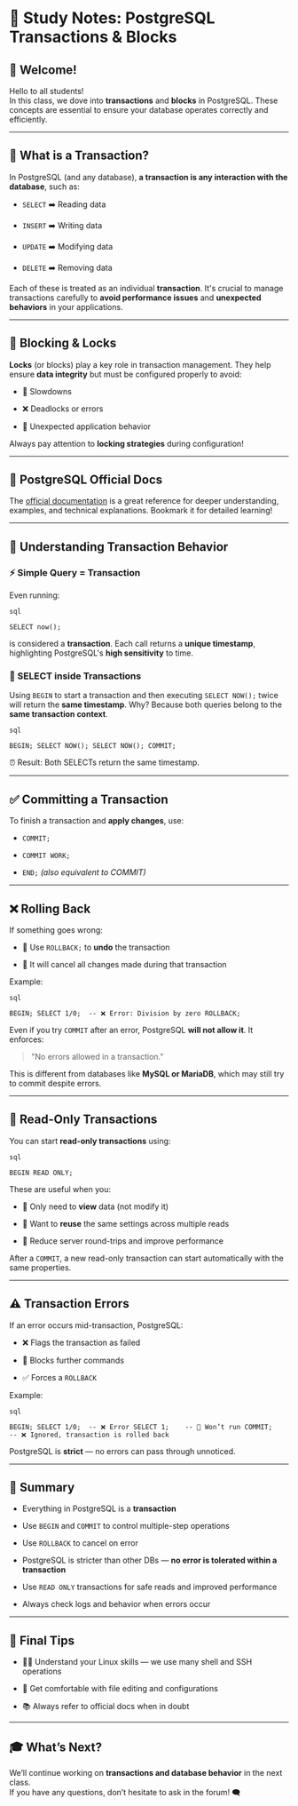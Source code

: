 # 📘 Study Notes: PostgreSQL Transactions & Blocks

## 👋 Welcome!

Hello to all students!  
In this class, we dove into **transactions** and **blocks** in PostgreSQL. These concepts are essential to ensure your database operates correctly and efficiently.

---

## 🔄 What is a Transaction?

In PostgreSQL (and any database), **a transaction is any interaction with the database**, such as:

- `SELECT` ➡️ Reading data
    
- `INSERT` ➡️ Writing data
    
- `UPDATE` ➡️ Modifying data
    
- `DELETE` ➡️ Removing data
    

Each of these is treated as an individual **transaction**. It's crucial to manage transactions carefully to **avoid performance issues** and **unexpected behaviors** in your applications.

---

## 🔐 Blocking & Locks

**Locks** (or blocks) play a key role in transaction management. They help ensure **data integrity** but must be configured properly to avoid:

- 🐢 Slowdowns
    
- ❌ Deadlocks or errors
    
- 🤯 Unexpected application behavior
    

Always pay attention to **locking strategies** during configuration!

---

## 📄 PostgreSQL Official Docs

The [official documentation](https://www.postgresql.org/docs/) is a great reference for deeper understanding, examples, and technical explanations. Bookmark it for detailed learning!

---

## 🧠 Understanding Transaction Behavior

### ⚡ Simple Query = Transaction

Even running:
	
	sql
	
`SELECT now();`

is considered a **transaction**. Each call returns a **unique timestamp**, highlighting PostgreSQL's **high sensitivity** to time.

### 🧪 SELECT inside Transactions

Using `BEGIN` to start a transaction and then executing `SELECT NOW();` twice will return the **same timestamp**. Why? Because both queries belong to the **same transaction context**.
	
	sql
	
`BEGIN; SELECT NOW(); SELECT NOW(); COMMIT;`

⏰ Result: Both SELECTs return the same timestamp.

---

## ✅ Committing a Transaction

To finish a transaction and **apply changes**, use:

- `COMMIT;`
    
- `COMMIT WORK;`
    
- `END;` _(also equivalent to COMMIT)_
    

---

## ❌ Rolling Back

If something goes wrong:

- 🛑 Use `ROLLBACK;` to **undo** the transaction
    
- 🧹 It will cancel all changes made during that transaction
    

Example:
	
	sql
	
`BEGIN; SELECT 1/0;  -- ❌ Error: Division by zero ROLLBACK;`

Even if you try `COMMIT` after an error, PostgreSQL **will not allow it**. It enforces:

> "No errors allowed in a transaction."

This is different from databases like **MySQL or MariaDB**, which may still try to commit despite errors.

---

## 📖 Read-Only Transactions

You can start **read-only transactions** using:
	
	sql
	
`BEGIN READ ONLY;`

These are useful when you:

- 🧐 Only need to **view** data (not modify it)
    
- 🔄 Want to **reuse** the same settings across multiple reads
    
- 🚀 Reduce server round-trips and improve performance
    

After a `COMMIT`, a new read-only transaction can start automatically with the same properties.

---

## ⚠️ Transaction Errors

If an error occurs mid-transaction, PostgreSQL:

- ❌ Flags the transaction as failed
    
- 🛑 Blocks further commands
    
- ✅ Forces a `ROLLBACK`
    

Example:
	
	sql
	
`BEGIN; SELECT 1/0;  -- ❌ Error SELECT 1;    -- 🚫 Won’t run COMMIT;      -- ❌ Ignored, transaction is rolled back`

PostgreSQL is **strict** — no errors can pass through unnoticed.

---

## 🧩 Summary

- Everything in PostgreSQL is a **transaction**
    
- Use `BEGIN` and `COMMIT` to control multiple-step operations
    
- Use `ROLLBACK` to cancel on error
    
- PostgreSQL is stricter than other DBs — **no error is tolerated within a transaction**
    
- Use `READ ONLY` transactions for safe reads and improved performance
    
- Always check logs and behavior when errors occur
    

---

## 📌 Final Tips

- 🧑‍💻 Understand your Linux skills — we use many shell and SSH operations
    
- 🔧 Get comfortable with file editing and configurations
    
- 📚 Always refer to official docs when in doubt
    

---

## 🎓 What’s Next?

We’ll continue working on **transactions and database behavior** in the next class.  
If you have any questions, don’t hesitate to ask in the forum! 🗨️